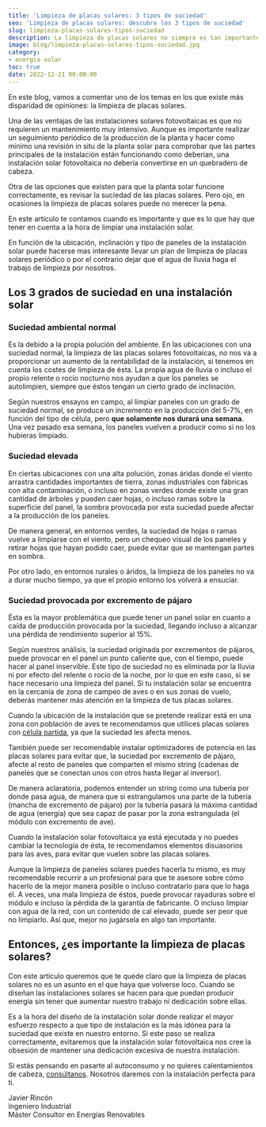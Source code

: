 ```yaml
---
title: 'Limpieza de placas solares: 3 tipos de suciedad'
seo: 'Limpieza de placas solares: descubre los 3 tipos de suciedad'
slug: limpieza-placas-solares-tipos-suciedad
description: La limpieza de placas solares no siempre es tan importante como parece. En este artículo te contamos cuando sí debes limpiar la instalación solar.
image: blog/limpieza-placas-solares-tipos-suciedad.jpg
category:
- energia-solar
toc: true
date: 2022-12-21 00:00:00
---
```

En este blog, vamos a comentar uno de los temas en los que existe más disparidad de opiniones: la limpieza de placas solares.

Una de las ventajas de las instalaciones solares fotovoltaicas es que no requieren un mantenimiento muy intensivo. Aunque es importante realizar un seguimiento periódico de la producción de la planta y hacer como mínimo una revisión in situ de la planta solar para comprobar que las partes principales de la instalación están funcionando como deberían, una instalación solar fotovoltaica no debería convertirse en un quebradero de cabeza.

Otra de las opciones que existen para que la planta solar funcione correctamente, es revisar la suciedad de las placas solares. Pero ojo, en ocasiones la limpieza de placas solares puede no merecer la pena.

En este artículo te contamos cuando es importante y que es lo que hay que tener en cuenta a la hora de limpiar una instalación solar.

En función de la ubicación, inclinación y tipo de paneles de la instalación solar puede hacerse mas interesante llevar un plan de limpieza de placas solares periódico o por el contrario dejar que el agua de lluvia haga el trabajo de limpieza por nosotros.

## Los 3 grados de suciedad en una instalación solar

### Suciedad ambiental normal

Es la debido a la propia polución del ambiente. En las ubicaciones con una suciedad normal, la limpieza de las placas solares fotovoltaicas, no nos va a proporcionar un aumento de la rentabilidad de la instalación, si tenemos en cuenta los costes de limpieza de ésta. La propia agua de lluvia o incluso el propio relente o rocío nocturno nos ayudan a que los paneles se autolimpien, siempre que éstos tengan un cierto grado de inclinación.

Según nuestros ensayos en campo, al limpiar paneles con un grado de suciedad normal, se produce un incremento en la producción del 5-7%, en función del tipo de célula, pero **que solamente nos durará una semana**. Una vez pasado esa semana, los paneles vuelven a producir como si no los hubieras limpiado.

### Suciedad elevada

En ciertas ubicaciones con una alta polución, zonas áridas donde el viento arrastra cantidades importantes de tierra, zonas industriales con fábricas con alta contaminación, o incluso en zonas verdes donde existe una gran cantidad de árboles y pueden caer hojas, o incluso ramas sobre la superficie del panel, la sombra provocada por esta suciedad puede afectar a la producción de los paneles.

De manera general, en entornos verdes, la suciedad de hojas o ramas vuelve a limpiarse con el viento, pero un chequeo visual de los paneles y retirar hojas que hayan podido caer, puede evitar que se mantengan partes en sombra.

Por otro lado, en entornos rurales o áridos, la limpieza de los paneles no va a durar mucho tiempo, ya que el propio entorno los volverá a ensuciar.

### Suciedad provocada por excremento de pájaro

Ésta es la mayor problemática que puede tener un panel solar en cuanto a caída de producción provocada por la suciedad, llegando incluso a alcanzar una pérdida de rendimiento superior al 15%.

Según nuestros análisis, la suciedad originada por excrementos de pájaros, puede provocar en el panel un punto caliente que, con el tiempo, puede hacer al panel inservible. Este tipo de suciedad no es eliminada por la lluvia ni por efecto del relente o rocío de la noche, por lo que en este caso, si se hace necesario una limpieza del panel. Si tu instalación solar se encuentra en la cercanía de zona de campeo de aves o en sus zonas de vuelo, deberás mantener más atención en la limpieza de tus placas solares.

Cuando la ubicación de la instalación que se pretende realizar está en una zona con población de aves te recomendamos que utilices placas solares con [célula partida](https://ecoinventos.com/que-es-la-tecnologia-celulas-partidas/), ya que la suciedad les afecta menos.

También puede ser recomendable instalar optimizadores de potencia en las placas solares para evitar que, la suciedad por excremento de pájaro, afecte al resto de paneles que comparten el mismo string (cadenas de paneles que se conectan unos con otros hasta llegar al inversor).

De manera aclaratoria, podemos entender un string como una tubería por donde pasa agua, de manera que si estrangulamos una parte de la tubería (mancha de excremento de pájaro) por la tubería pasará la máxima cantidad de agua (energía) que sea capaz de pasar por la zona estrangulada (el módulo con excremento de ave).

Cuando la instalación solar fotovoltaica ya está ejecutada y no puedes cambiar la tecnología de ésta, te recomendamos elementos disuasorios para las aves, para evitar que vuelen sobre las placas solares.

Aunque la limpieza de paneles solares puedes hacerla tu mismo, es muy recomendable recurrir a un profesional para que te asesore sobre cómo hacerlo de la mejor manera posible o incluso contratarlo para que lo haga él. A veces, una mala limpieza de éstos, puede provocar rayaduras sobre el módulo e incluso la pérdida de la garantía de fabricante. O incluso limpiar con agua de la red, con un contenido de cal elevado, puede ser peor que no limpiarlo. Así que, mejor no jugársela en algo tan importante.

## Entonces, ¿es importante la limpieza de placas solares?

Con este artículo queremos que te quede claro que la limpieza de placas solares no es un asunto en el que haya que volverse loco. Cuando se diseñan las instalaciones solares se hacen para que puedan producir energía sin tener que aumentar nuestro trabajo ni dedicación sobre ellas.

Es a la hora del diseño de la instalación solar donde realizar el mayor esfuerzo respecto a que tipo de instalación es la más idónea para la suciedad que existe en nuestro entorno. Si este paso se realiza correctamente, evitaremos que la instalación solar fotovoltaica nos cree la obsesión de mantener una dedicación excesiva de nuestra instalación.

Si estás pensando en pasarte al autoconsumo y no quieres calentamientos de cabeza, [consúltanos](/contacto/). Nosotros daremos con la instalación perfecta para ti.

Javier Rincón <br>
Ingeniero Industrial <br>
Máster Consultor en Energías Renovables

